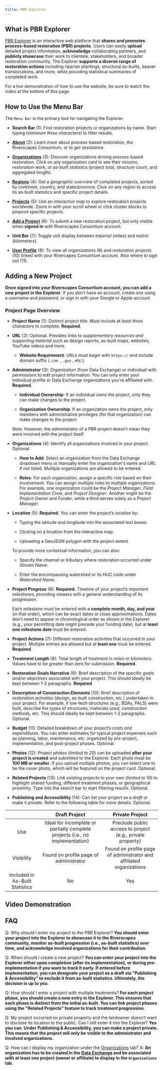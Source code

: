 ```yaml
---
title: PBR Explorer
---
```


## What is PBR Explorer

[PBR Explorer](https://pbr.riverscapes.net/) is an interactive web platform that **shares and promotes process-based restoration (PBR) projects**. Users can easily **upload** detailed project information, **acknowledge** collaborating partners, and **publicly showcase** their work to clientele, stakeholders, and broader restoration community. The Explorer **supports a diverse range of restoration actions** including riparian plantings, structural as-builts, beaver translocations, and more, while providing statistical summaries of completed work. 

For a live demonstration of how to use the website, be sure to watch the video at the bottom of this page.

## How to Use the Menu Bar
The `Menu Bar` is the primary tool for navigating the Explorer.

 - **Search Bar** (1): Find restoration projects or organizations by name. Start typing (minimum *three characters*) to filter results.
 
 - [**About**](https://pbr.riverscapes.net/about) (2): *Learn more* about process-based restoration, the Riverscapes Consortium, or to *get assistance*.
 
 - [**Organizations**](https://pbr.riverscapes.net/organizations) (3): Discover organizations driving process-based restoration. Click on any organization card to see their *mission, restoration work, or as-built statistics* (project total, structure count, and aggregated length).
 
 - [**Regions**](https://pbr.riverscapes.net/regions) (4): Get a *geographic overview* of completed projects, sorted by continent, country, and state/province. Click on any region to access its as-built statistics and specific project details.
 
 - [**Projects**](https://pbr.riverscapes.net/projects) (5): Use an *interactive map* to explore restoration projects worldwide. Zoom in with your scroll wheel or click cluster blocks to pinpoint specific projects.
 
 - [**Add a Project**](https://pbr.riverscapes.net/add-project) (6): To submit a new restoration project, but only visible when **signed in** with Riverscapes Consortium account.    
 
 - **Unit Bar** (7): Toggle unit display between *imperial* (miles) and *metric* (kilometers). 
 
 - [**User Profile**](https://pbr.riverscapes.net/profile) (8): To view all *organizations* (9) and *restoration projects* (10) linked with your Rivercapes Consortium account. Also where to *sign out* (11).
 

## Adding a New Project

**Once signed into your Riverscapes Consortium account, you can add a new project in the Explorer**. If you don’t have an account, create one using a username and password, or sign in with your Google or Apple account. 

### Project Page Overview 

 - **Project Name** (1): Distinct project title. Must include at *least three characters* to complete. **Required**. 

 - **URL** (2): Optional. Provides links to *supplementary resources and supporting material* such as design reports, as-built maps, websites, YouTube videos and more.
   - **Website Requirement**: URLs must begin with `https://` and include domain suffix (`.com `, `.gov` , etc.). 

 - **Administrator** (3): *Organization* (from Data Exchange) or *individual* with permissions to edit project information. You can only enter your individual profile or Data Exchange organizations you're affiliated with. **Required**. 

   - **Individual Ownership**: If an individual owns the project, only they can make changes to the project. 

   - **Organization Ownership**: If an organization owns the project, only members with administrative privileges (for that organization) can make changes to the project.   

   *Note*: However, the administrator of a PBR project doesn’t mean they were involved with the project itself.

 - **Organizations** (4): Identify all organizations involved in your project. Optional. 

   - **How to Add**: Select an organization from the Data Exchange dropdown menu or manually enter the organization's name and URL if not listed.  Multiple organizations are allowed to be entered. 

   - **Roles**: For each organization, assign a specific role based on their involvement. You can assign multiple roles to multiple organizations. For example, one organization could be the *Project Manager*, *Field Implementation Crew*, and *Project Designer*. Another might be the *Project Owner* and *Funder*, while a third serves solely as a *Project Manager*. 

 - **Location** (5): **Required**. You can enter the project’s location by: 

   - Typing the latitude and longitude into the associated text boxes.  

   - Clicking on a location from the interactive map.

   - Uploading a GeoJSON polygon with the project extent. 

   To provide more contextual information, you can also: 

   - Specify the channel or tributary where restoration occurred under *Stream Name*.
 
   - Enter the encompassing watershed or its HUC code under *Watershed Name*. 

  - **Project Progress** (6): **Required**. Timeline of your project’s *important milestones*, providing viewers with a general understanding of its progression. 

    Each milestone must be entered with a **complete month, day, and year** (in that order), which can be exact dates or close approximations. Dates don't need to appear in chronological order as shown in the Explorer (e.g., your permitting date might precede your funding date), but at **least one milestone date** must be entered. 
 
  - **Project Actions** (7): Different restoration activities that occurred in your project. Multiple entries are allowed but at **least one** must be entered. **Required**. 

  - **Treatment Length** (8): Total length of treatment in *miles or kilometers*. Values have to be greater than zero for submission. **Required**. 

  - **Restoration Goals Narrative** (9): Brief description of the specific *goals and/or objectives* associated with your project. This should ideally be kept between 1-2 paragraphs. **Required**. 

  - **Description of Construction Elements** (10): Brief description of *restoration activities* (design, as-built construction, etc.) undertaken in your project. For example, if low-tech structures (e.g., BDAs, PALS) were built, describe the types of structures, materials used, construction methods, etc. This should ideally be kept between 1-2 paragraphs. Optional.  
  - **Budget** (11): Detailed breakdown of your project’s *costs and expenditures*. You can enter estimates for typical project expenses such as planning, labor, maintenance, etc. organized by pre-project, implementation, and post-project phases. Optional. 

  - **Photos** (12): Project photos (*limited to 20*) can be uploaded **after your project is created** and submitted to the Explorer. Each photo must be **100 MB or smaller**. If you upload multiple photos, you can select one to be the cover photo, which will be featured on the project card. Optional. 

  - **Related Projects** (13): *Link existing projects* to your own (*limited to 10*) to highlight shared funding, different treatment phases, or geographical proximity. Type into the search bar to start filtering results. Optional. 

  - **Publishing and Accessibility** (14): Can list your project as a *draft* or make it *private*. Refer to the following table for more details. Optional.

|    |      Draft Project      |  Private Project |
|:----------:|:-------------:|:------:|
| Use | Ideal for incomplete or partially complete projects (i.e., no implementation) | Preclude public access to project (e.g., private property)  |
| Visibility | Found on profile page of administrator | Found on profile page of administrator and affiliated organizations  |
| Included in As-Built Statistics | No | Yes |

## Video Demonstration

## FAQ

Q: Why should I enter my project to the PBR Explorer? **You should enter your project into the Explorer to showcase it to the Riverscapes community, monitor as-built progression (i.e., as-built statistics) over time, and acknowledge involved organizations for their contribution.**  

Q: When should I create a new project? **You can enter your project into the Explorer either upon completion (after its implementation), or during pre-implementation if you want to track it early. If entered before implementation, you can designate your project as a draft via "Publishing & Accessibility" to exclude it from as-built statistics. Ultimately, the decision is up to you**.

Q: How should I enter a project with multiple treatments? **For each project phase, you should create a new entry in the Explorer. This ensures that each phase is distinct from the initial as-built. You can link project phases using the "Related Projects" feature to track treatment progression**. 


Q: My project occurred on private property and the landowner doesn’t want to disclose its location to the public. Can I still enter it into the Explorer? **Yes you can. Under Publishing & Accessibility, you can make a project private. This means that the project will only be visible to the administrator and involved organizations**.  

Q: How can I display my organization under the [Organizations](https://pbr.riverscapes.net/organizations) tab? 
A: **An organization has to be created in the [Data Exchange](https://data.riverscapes.net/) and be associated with at least one project (owner or affiliate) to display in the `Organizations` tab**.  
